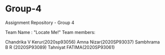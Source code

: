 # Group-4

Assignment Repository - Group 4

Team Name : "Locate Me!"
Team members:

Chandrika V Kerur(2020sp93056)
Amna Nizar(2020SP93037)
Sambhrama B R (2020SP93089)
Tahniyat FATIMA(2020SP93061)


